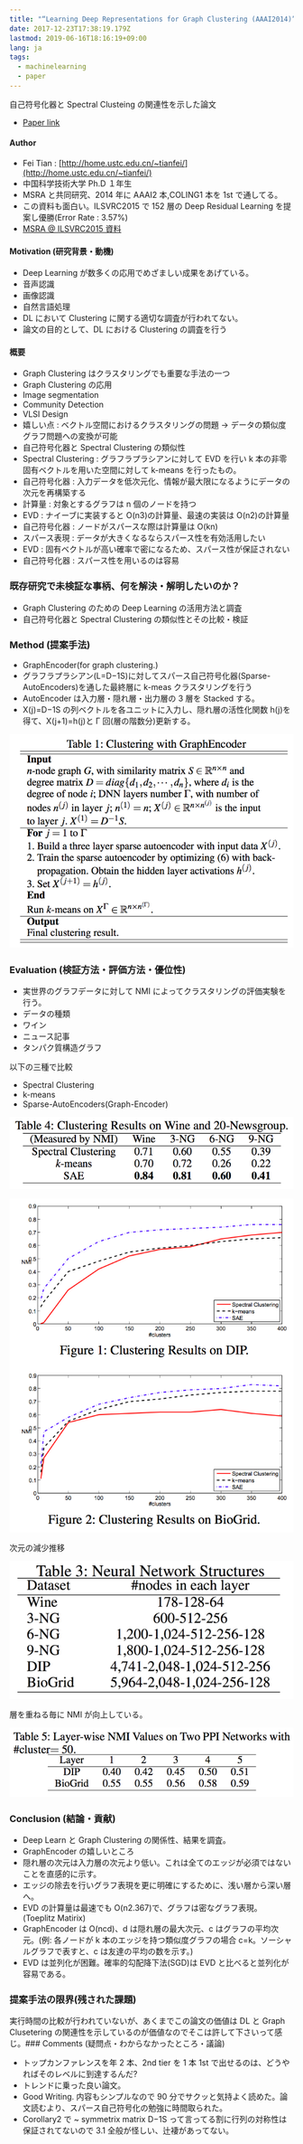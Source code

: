 ```yaml
---
title: "“Learning Deep Representations for Graph Clustering (AAAI2014)” を読んだ"
date: 2017-12-23T17:38:19.179Z
lastmod: 2019-06-16T18:16:19+09:00
lang: ja
tags:
  - machinelearning
  - paper
---
```


自己符号化器と Spectral Clusteing の関連性を示した論文

- [Paper link](http://research.microsoft.com/pubs/226627/%5BAAAI2014%5D%20DNN%20for%20Graph%20Cut.pdf)

#### Author

- Fei Tian : [http://home.ustc.edu.cn/~tianfei/](http://home.ustc.edu.cn/~tianfei/)
- 中国科学技術大学 Ph.D １年生
- MSRA と共同研究、2014 年に AAAI2 本,COLING1 本を 1st で通してる。
- この資料も面白い。ILSVRC2015 で 152 層の Deep Residual Learning を提案し優勝(Error Rate : 3.57%)
- [MSRA @ ILSVRC2015 資料](http://research.microsoft.com/en-us/um/people/kahe/ilsvrc15/ilsvrc2015_deep_residual_learning_kaiminghe.pdf)

#### Motivation (研究背景・動機)

- Deep Learning が数多くの応用でめざましい成果をあげている。
- 音声認識
- 画像認識
- 自然言語処理
- DL において Clustering に関する適切な調査が行われてない。
- 論文の目的として、DL における Clustering の調査を行う

#### 概要

- Graph Clustering はクラスタリングでも重要な手法の一つ
- Graph Clustering の応用
- Image segmentation
- Community Detection
- VLSI Design
- 嬉しい点 : ベクトル空間におけるクラスタリングの問題 → データの類似度グラフ問題への変換が可能
- 自己符号化器と Spectral Clustering の類似性
- Spectral Clustering : グラフラプラシアンに対して EVD を行い k 本の非零固有ベクトルを用いた空間に対して k-means を行ったもの。
- 自己符号化器 : 入力データを低次元化、情報が最大限になるようにデータの次元を再構築する
- 計算量 : 対象とするグラフは n 個のノードを持つ
- EVD : ナイーブに実装すると O(n3)の計算量、最速の実装は O(n2)の計算量
- 自己符号化器 : ノードがスパースな際は計算量は O(kn)
- スパース表現 : データが大きくなるならスパース性を有効活用したい
- EVD : 固有ベクトルが高い確率で密になるため、スパース性が保証されない
- 自己符号化器 : スパース性を用いるのは容易

### 既存研究で未検証な事柄、何を解決・解明したいのか？

- Graph Clustering のための Deep Learning の活用方法と調査
- 自己符号化器と Spectral Clustering の類似性とその比較・検証

### Method (提案手法)

- GraphEncoder(for graph clustering.)
- グラフラプラシアン(L=D−1S)に対してスパース自己符号化器(Sparse-AutoEncoders)を通した最終層に k-meas クラスタリングを行う
- AutoEncoder は入力層・隠れ層・出力層の 3 層を Stacked する。
- X(j)=D−1S の列ベクトルを各ユニットに入力し、隠れ層の活性化関数 h(j)を得て、X(j+1)=h(j)と Γ 回(層の階数分)更新する。

![image](/posts/2017-12-23/images/1.png)

### Evaluation (検証方法・評価方法・優位性)

- 実世界のグラフデータに対して NMI によってクラスタリングの評価実験を行う。
- データの種類
- ワイン
- ニュース記事
- タンパク質構造グラフ

以下の三種で比較

- Spectral Clustering
- k-means
- Sparse-AutoEncoders(Graph-Encoder)

![image](/posts/2017-12-23/images/2.png)

![image](/posts/2017-12-23/images/3.png)

次元の減少推移

![image](/posts/2017-12-23/images/4.png)

層を重ねる毎に NMI が向上している。

![image](/posts/2017-12-23/images/5.png)

### Conclusion (結論・貢献)

- Deep Learn と Graph Clustering の関係性、結果を調査。
- GraphEncoder の嬉しいところ
- 隠れ層の次元は入力層の次元より低い。これは全てのエッジが必須ではないことを直感的に示す。
- エッジの除去を行いグラフ表現を更に明確にするために、浅い層から深い層へ。
- EVD の計算量は最速でも O(n2.367)で、グラフは密なグラフ表現。(Toeplitz Matirix)
- GraphEncoder は O(ncd)、d は隠れ層の最大次元、c はグラフの平均次元。(例: 各ノードが k 本のエッジを持つ類似度グラフの場合 c=k。ソーシャルグラフで表すと、c は友達の平均の数を示す。)
- EVD は並列化が困難。確率的勾配降下法(SGD)は EVD と比べると並列化が容易である。

### 提案手法の限界(残された課題)

実行時間の比較が行われていないが、あくまでこの論文の価値は DL と Graph Clusetering の関連性を示しているのが価値なのでそこは許して下さいって感じ。### Comments (疑問点・わからなかったところ・議論)

- トップカンファレンスを年 2 本、2nd tier を 1 本 1st で出せるのは、どうやればそのレベルに到達するんだ?
- トレンドに乗った良い論文。
- Good Writing. 内容もシンプルなので 90 分でサクッと気持よく読めた。論文読むより、スパース自己符号化の勉強に時間取られた。
- Corollary2 で ~ symmetrix matrix D−1S って言ってる割に行列の対称性は保証されてないので 3.1 全般が怪しい、辻褄があってない。

